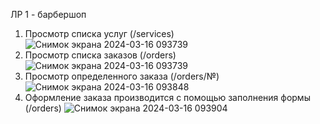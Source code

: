 ЛР 1 - барбершоп

1. Просмотр списка услуг (/services)
   ![Снимок экрана 2024-03-16 093739](https://github.com/Sh1r0chka/LR1_V2/assets/159678826/7dd8cfcc-2679-48da-94f1-b0276d8e8f5e)
2. Просмотр списка заказов (/orders)
  ![Снимок экрана 2024-03-16 093739](https://github.com/Sh1r0chka/LR1_V2/assets/159678826/1ffb6c60-b56a-4ee6-ac2d-f90df8fd6117)
3. Просмотр определенного заказа (/orders/№)
  ![Снимок экрана 2024-03-16 093848](https://github.com/Sh1r0chka/LR1_V2/assets/159678826/69902b76-55d1-4d05-b05b-e869047b17d1)
4. Оформление заказа производится с помощью заполнения формы (/orders)
  ![Снимок экрана 2024-03-16 093904](https://github.com/Sh1r0chka/LR1_V2/assets/159678826/92be342c-9036-4d00-ad6c-1113542cf10a)

